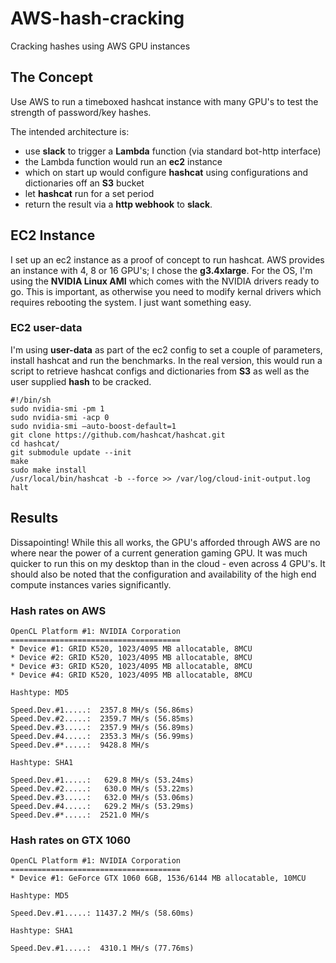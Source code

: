 # AWS-hash-cracking
Cracking hashes using AWS GPU instances

## The Concept

Use AWS to run a timeboxed hashcat instance with many GPU's to test the strength of password/key hashes.

The intended architecture is:
* use **slack** to trigger a **Lambda** function (via standard bot-http interface)
* the Lambda function would run an **ec2** instance 
* which on start up would configure **hashcat** using configurations and dictionaries off an **S3** bucket
* let **hashcat** run for a set period
* return the result via a **http webhook** to **slack**.


## EC2 Instance

I set up an ec2 instance as a proof of concept to run hashcat. AWS provides an instance with 4, 8 or 16 GPU's; I chose the **g3.4xlarge**. For the OS, I'm using the **NVIDIA Linux AMI** which comes with the NVIDIA drivers ready to go. This is important, as otherwise you need to modify kernal drivers which requires rebooting the system. I just want something easy.

### EC2 user-data

I'm using **user-data** as part of the ec2 config to set a couple of parameters, install hashcat and run the benchmarks. In the real version, this would run a script to retrieve hashcat configs and dictionaries from **S3** as well as the user supplied **hash** to be cracked.

```
#!/bin/sh
sudo nvidia-smi -pm 1
sudo nvidia-smi -acp 0
sudo nvidia-smi —auto-boost-default=1
git clone https://github.com/hashcat/hashcat.git
cd hashcat/
git submodule update --init
make
sudo make install
/usr/local/bin/hashcat -b --force >> /var/log/cloud-init-output.log
halt
```

## Results

Dissapointing! While this all works, the GPU's afforded through AWS are no where near the power of a current generation gaming GPU. It was much quicker to run this on my desktop than in the cloud - even across 4 GPU's. It should also be noted that the configuration and availability of the high end compute instances varies significantly.

### Hash rates on AWS

```
OpenCL Platform #1: NVIDIA Corporation
======================================
* Device #1: GRID K520, 1023/4095 MB allocatable, 8MCU
* Device #2: GRID K520, 1023/4095 MB allocatable, 8MCU
* Device #3: GRID K520, 1023/4095 MB allocatable, 8MCU
* Device #4: GRID K520, 1023/4095 MB allocatable, 8MCU

Hashtype: MD5

Speed.Dev.#1.....:  2357.8 MH/s (56.86ms)
Speed.Dev.#2.....:  2359.7 MH/s (56.85ms)
Speed.Dev.#3.....:  2357.9 MH/s (56.89ms)
Speed.Dev.#4.....:  2353.3 MH/s (56.99ms)
Speed.Dev.#*.....:  9428.8 MH/s

Hashtype: SHA1

Speed.Dev.#1.....:   629.8 MH/s (53.24ms)
Speed.Dev.#2.....:   630.0 MH/s (53.22ms)
Speed.Dev.#3.....:   632.0 MH/s (53.06ms)
Speed.Dev.#4.....:   629.2 MH/s (53.29ms)
Speed.Dev.#*.....:  2521.0 MH/s
```

### Hash rates on GTX 1060

```
OpenCL Platform #1: NVIDIA Corporation
======================================
* Device #1: GeForce GTX 1060 6GB, 1536/6144 MB allocatable, 10MCU

Hashtype: MD5

Speed.Dev.#1.....: 11437.2 MH/s (58.60ms)

Hashtype: SHA1

Speed.Dev.#1.....:  4310.1 MH/s (77.76ms)
```
